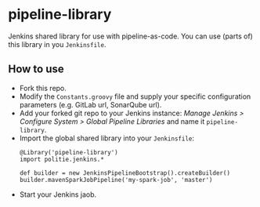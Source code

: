 # pipeline-library
Jenkins shared library for use with pipeline-as-code. You can use (parts of) this library in you `Jenkinsfile`.

How to use
----------
* Fork this repo.
* Modify the `Constants.groovy` file and supply your specific configuration parameters (e.g. GitLab url, SonarQube url).
* Add your forked git repo to your Jenkins instance: *Manage Jenkins > Configure System > Global Pipeline Libraries* and name it `pipeline-library`.
* Import the global shared library into your `Jenkinsfile`:
    ```
    @Library('pipeline-library')
    import politie.jenkins.*

    def builder = new JenkinsPipelineBootstrap().createBuilder()
    builder.mavenSparkJobPipeline('my-spark-job', 'master')
    ```
* Start your Jenkins jaob.
